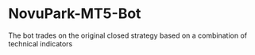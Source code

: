 # NovuPark-MT5-Bot
The bot trades on the original closed strategy based on a combination of technical indicators
